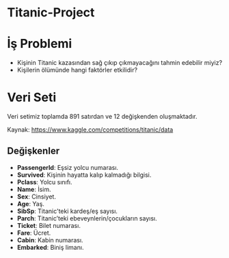 # Titanic-Project

# İş Problemi
* Kişinin Titanic kazasından sağ çıkıp çıkmayacağını tahmin edebilir miyiz?
* Kişilerin ölümünde hangi faktörler etkilidir?

# Veri Seti
Veri setimiz toplamda 891 satırdan ve 12 değişkenden oluşmaktadır.

Kaynak: https://www.kaggle.com/competitions/titanic/data
## Değişkenler
* **PassengerId**: Eşsiz yolcu numarası.
* **Survived**: Kişinin hayatta kalıp kalmadığı bilgisi.
* **Pclass**: Yolcu sınıfı.
* **Name**: İsim.
* **Sex**: Cinsiyet.
* **Age**: Yaş.
* **SibSp**: Titanic'teki kardeş/eş sayısı.
* **Parch**: Titanic’teki ebeveynlerin/çocukların sayısı.
* **Ticket**: Bilet numarası.
* **Fare**: Ücret.
* **Cabin**: Kabin numarası.
* **Embarked**: Biniş limanı.

